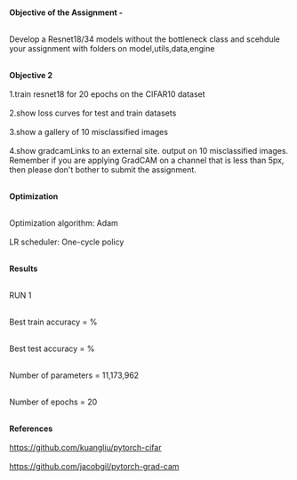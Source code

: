 **</br>Objective of the Assignment -</br>**

</br>Develop a Resnet18/34 models without the bottleneck class and scehdule your assignment with folders on model,utils,data,engine</br>

**</br> Objective 2 </br>**
</br>1.train resnet18 for 20 epochs on the CIFAR10 dataset</br>
</br>2.show loss curves for test and train datasets</br>
</br>3.show a gallery of 10 misclassified images</br>
</br>4.show gradcamLinks to an external site. output on 10 misclassified images. Remember if you are applying GradCAM on a channel that is less than 5px, then please don't bother to submit the assignment. </br>

**</br>Optimization</br>**

</br>Optimization algorithm: Adam</br>
</br>LR scheduler: One-cycle policy</br>

**</br>Results</br>**

</br>RUN 1</br>

</br>Best train accuracy = %</br>

</br>Best test accuracy =  %</br>

</br>Number of parameters = 11,173,962 </br>

</br>Number of epochs = 20 </br>



</br>**References**</br>
</br>https://github.com/kuangliu/pytorch-cifar</br>
</br>https://github.com/jacobgil/pytorch-grad-cam</br>
